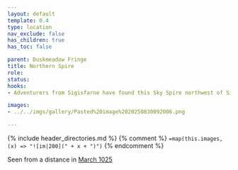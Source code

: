 ```yaml
---
layout: default
template: 0.4
type: location
nav_exclude: false
has_children: true
has_toc: false

parent: Duskmeadow Fringe
title: Northern Spire
role: 
status:
hooks:
- Adventurers from Sigisfarne have found this Sky Spire northwest of Sigisfarne. No one came near it, but on a summer night, it lit up.

images:
- ../../imgs/gallery/Pasted%20image%2020250830092006.png

---
```


{% include header_directories.md %}
{% comment %}
`=map(this.images, (x) => "![im|200](" + x + ")")`
{% endcomment %}

Seen from a distance in [March 1025](../../campaigns/Book_01/ep_005.md)